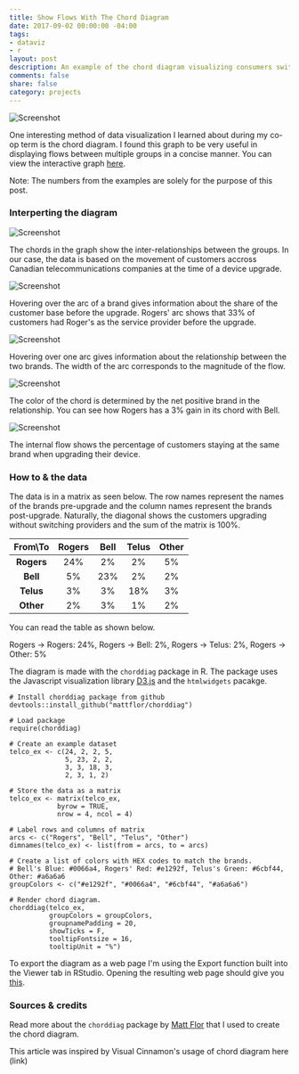 ```yaml
---
title: Show Flows With The Chord Diagram
date: 2017-09-02 00:00:00 -04:00
tags:
- dataviz
- r
layout: post
description: An example of the chord diagram visualizing consumers switching accross Canadian telco brands using d3.js via R.
comments: false
share: false
category: projects
---
```


![Screenshot](http://www.justinsjlee.com/chordiag_wlabels.png "Chord Diagram with Labels")

One interesting method of data visualization I learned about during my co-op term is the chord diagram. I found this graph to be very useful in displaying flows between multiple groups in a concise manner. You can view the interactive graph [here](http://www.justinsjlee.com/telco_ex.html).

Note: The numbers from the examples are solely for the purpose of this post.

### Interperting the diagram

![Screenshot](http://www.justinsjlee.com/chordiag.png "Chord Diagram")

The chords in the graph show the inter-relationships between the groups. In our case, the data is based on the movement of customers accross Canadian telecommunications companies at the time of a device upgrade.

![Screenshot](http://www.justinsjlee.com/chordiag_arc.png "Chord Diagram Arc")

Hovering over the arc of a brand gives information about the share of the customer base before the upgrade. Rogers' arc shows that 33% of customers had Roger's as the service provider before the upgrade.

![Screenshot](http://www.justinsjlee.com/chordiag_chord.png "Chord Diagram Chord Grey")

Hovering over one arc gives information about the relationship between the two brands. The width of the arc corresponds to the magnitude of the flow.

![Screenshot](http://www.justinsjlee.com/chordiag_chordred.png "Chord Diagram Chord Red")

The color of the chord is determined by the net positive brand in the relationship. You can see how Rogers has a 3% gain in its chord with Bell.

![Screenshot](http://www.justinsjlee.com/chordiag_internal.png "Chord Diagram Internal")

The internal flow shows the percentage of customers staying at the same brand when upgrading their device.

### How to & the data

The data is in a matrix as seen below. The row names represent the names of the brands pre-upgrade and the column names represent the brands post-upgrade. Naturally, the diagonal shows the customers upgrading without switching providers and the sum of the matrix is 100%.

| From\To |Rogers | Bell | Telus| Other|
|:-------:|:---:|:----:|:----:|:----:|
|  **Rogers** |  24%  |  2%  |  2%  |  5%  |
|  **Bell**   |  5%   |  23% |  2%  |  2%  |
|  **Telus**  |  3%   |  3%  |  18% |  3%  |
|  **Other**  |  2%   |  3%  |  1%  |  2%  |

You can read the table as shown below.

Rogers → Rogers: 24%, Rogers → Bell: 2%,  Rogers → Telus: 2%,  Rogers → Other: 5%

The diagram is made with the ```chorddiag``` package in R. The package uses the Javascript visualization library [D3.js](http://d3js.org) and the ```htmlwidgets``` pacakge. 

```
# Install chorddiag package from github
devtools::install_github("mattflor/chorddiag")

# Load package
require(chorddiag)

# Create an example dataset 
telco_ex <- c(24, 2, 2, 5,
              5, 23, 2, 2,
              3, 3, 18, 3,
              2, 3, 1, 2) 

# Store the data as a matrix
telco_ex <- matrix(telco_ex,
            byrow = TRUE,
            nrow = 4, ncol = 4)

# Label rows and columns of matrix
arcs <- c("Rogers", "Bell", "Telus", "Other")
dimnames(telco_ex) <- list(from = arcs, to = arcs)

# Create a list of colors with HEX codes to match the brands.
# Bell's Blue: #0066a4, Rogers' Red: #e1292f, Telus's Green: #6cbf44, Other: #a6a6a6
groupColors <- c("#e1292f", "#0066a4", "#6cbf44", "#a6a6a6")

# Render chord diagram. 
chorddiag(telco_ex, 
          groupColors = groupColors, 
          groupnamePadding = 20, 
          showTicks = F, 
          tooltipFontsize = 16, 
          tooltipUnit = "%")
```

To export the diagram as a web page I'm using the Export function built into the Viewer tab in RStudio. Opening the resulting web page should give you [this](http://www.justinsjlee.com/telco_ex.html).

### Sources & credits

Read more about the ```chorddiag``` package by [Matt Flor](https://github.com/mattflor/chorddiag) that I used to create the chord diagram.

This article was inspired by Visual Cinnamon's usage of chord diagram here (link)



